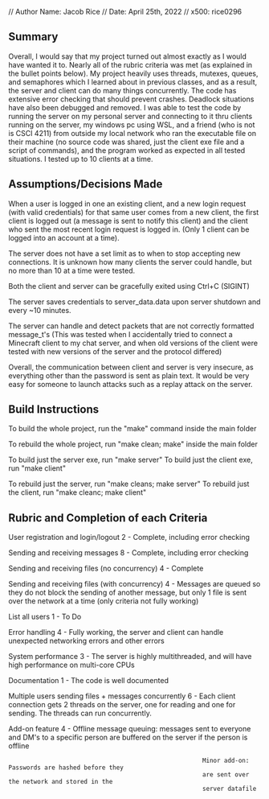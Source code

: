 // Author Name: Jacob Rice
// Date: April 25th, 2022
// x500: rice0296

## Summary
Overall, I would say that my project turned out almost exactly as I would have wanted it to. Nearly
all of the rubric criteria was met (as explained in the bullet points below). My project heavily uses 
threads, mutexes, queues, and semaphores which I learned about in previous classes, and as a result, the 
server and client can do many things concurrently. The code has extensive error checking that should 
prevent crashes. Deadlock situations have also been debugged and removed. I was able to test the code
by running the server on my personal server and connecting to it thru clients running on the server,
my windows pc using WSL, and a friend (who is not is CSCI 4211) from outside my local network who ran the 
executable file on their machine (no source code was shared, just the client exe file and a script of 
commands), and the program worked as expected in all tested situations. I tested up to 10 clients at a time.

## Assumptions/Decisions Made
When a user is logged in one an existing client, and a new login request (with valid credentials) for that
same user comes from a new client, the first client is logged out (a message is sent to notify this client) 
and the client who sent the most recent login request is logged in. (Only 1 client can be logged into an 
account at a time).

The server does not have a set limit as to when to stop accepting new connections. It is unknown how many
clients the server could handle, but no more than 10 at a time were tested.

Both the client and server can be gracefully exited using Ctrl+C (SIGINT)

The server saves credentials to server_data.data upon server shutdown and every ~10 minutes.

The server can handle and detect packets that are not correctly formatted message_t's (This was tested when I 
accidentally tried to connect a Minecraft client to my chat server, and when old versions of the client were tested 
with new versions of the server and the protocol differed)

Overall, the communication between client and server is very insecure, as everything other than the password
is sent as plain text. It would be very easy for someone to launch attacks such as a replay attack on the server.

## Build Instructions
To build the whole project, run the "make" command inside the main folder

To rebuild the whole project, run "make clean; make" inside the main folder

To build just the server exe, run "make server"
To build just the client exe, run "make client"

To rebuild just the server, run "make cleans; make server"
To rebuild just the client, run "make cleanc; make client"


## Rubric and Completion of each Criteria
User registration and login/logout 2                    - Complete, including error checking

Sending and receiving messages 8                        - Complete, including error checking

Sending and receiving files (no concurrency) 4          - Complete

Sending and receiving files (with concurrency) 4        - Messages are queued so they do not block the 
                                                          sending of another message, but only 1 file 
                                                          is sent over the network at a time (only 
                                                          criteria not fully working)

List all users 1                                        - To Do

Error handling 4                                        - Fully working, the server and client can handle
                                                          unexpected networking errors and other errors

System performance 3                                    - The server is highly multithreaded, and will
                                                          have high performance on multi-core CPUs

Documentation 1                                         - The code is well documented

Multiple users sending files + messages concurrently 6  - Each client connection gets 2 threads on the
                                                          server, one for reading and one for sending.
                                                          The threads can run concurrently.

Add-on feature 4                                        - Offline message queuing: messages sent to
                                                          everyone and DM's to a specific person are
                                                          buffered on the server if the person is offline

                                                          Minor add-on: Passwords are hashed before they
                                                          are sent over the network and stored in the
                                                          server datafile